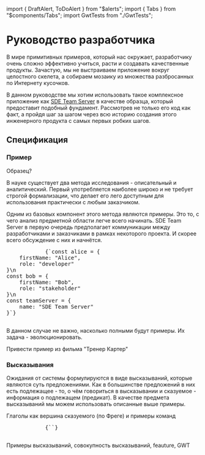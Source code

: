 import { DraftAlert, ToDoAlert } from "$alerts";
import { Tabs } from "$components/Tabs";
import GwtTests from "./GwtTests";

<DraftAlert />

# Руководство разработчика

В мире примитивных примеров, который нас окружает, разработчику очень сложно эффективно учиться, расти и создавать качественные продукты. Зачастую, мы не выстраиваем приложение вокруг целостного скелета, а собираем мозаику из множества разбросанных по Интернету кусочков.

В данном руководстве мы хотим использовать такое комплексное приложение как [SDE Team Server](/ru/apps/team-server) в качестве образца, который предоставит подобный фундамент. Рассмотрев не только его код как факт, а пройдя шаг за шагом через всю историю создания этого инженерного продукта с самых первых робких шагов.

## Спецификация

### Пример

<ToDoAlert>Образец?</ToDoAlert>

В науке существует два метода исследования - описательный и аналитический. Первый употребляется наиболее широко и не требует строгой формализации, что делает его лего доступным для использования практически с любым заказчиком.

Одним из базовых компонент этого метода являются примеры. Это то, с чего анализ предметной области легче всего начинать. SDE Team Server в первую очередь предполагает коммуникации между разработчиками и заказчиками в рамках некоторого проекта. И скорее всего обсуждение с них и начнётся.

<Tabs>
    <Tab caption="Typescript">
        <pre>
            {`const alice = {
    firstName: "Alice",
    role: "developer"
}\n
const bob = {
    firstName: "Bob",
    role: "stakeholder"
}\n
const teamServer = {
    name: "SDE Team Server"
}`}
        </pre>
    </Tab>
    <Tab caption="Rust" />
    <Tab caption="F#" />
</Tabs>

В данном случае не важно, насколько полными будут примеры. Их задача - эволюционировать.

<ToDoAlert>Привести пример из фильма "Тренер Картер"</ToDoAlert>

### Высказывания

Ожидания от системы формулируются в виде высказываний, которые являются суть предложениями. Как в большинстве предложений в них есть подлежащее - то, о чём говориться в высказывании и сказуемое - информация о подлежащем (предикат). В качестве предмета высказываний мы можем использовать описанные выше примеры.

<ToDoAlert>Глаголы как вершина сказуемого (по Фреге) и примеры команд</ToDoAlert>

<Tabs>
    <Tab caption="Typescript">
        <pre>
            {``}
        </pre>
    </Tab>
    <Tab caption="Rust" />
    <Tab caption="F#" />
</Tabs>

<ToDoAlert>Примеры высказываний, совокупность высказываний, feauture, GWT</ToDoAlert>

<GwtTests />
